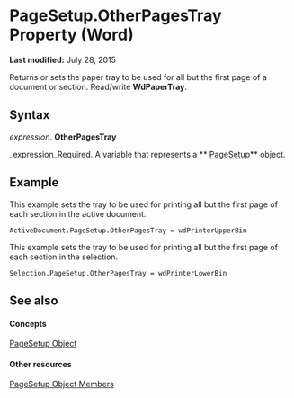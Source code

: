 
# PageSetup.OtherPagesTray Property (Word)

 **Last modified:** July 28, 2015

Returns or sets the paper tray to be used for all but the first page of a document or section. Read/write  **WdPaperTray**.

## Syntax

 _expression_. **OtherPagesTray**

 _expression_Required. A variable that represents a  ** [PageSetup](1879d601-80ad-4fc0-1a87-92e999b59f88.md)** object.


## Example

This example sets the tray to be used for printing all but the first page of each section in the active document.


```
ActiveDocument.PageSetup.OtherPagesTray = wdPrinterUpperBin
```

This example sets the tray to be used for printing all but the first page of each section in the selection.




```
Selection.PageSetup.OtherPagesTray = wdPrinterLowerBin
```


## See also


#### Concepts


 [PageSetup Object](1879d601-80ad-4fc0-1a87-92e999b59f88.md)
#### Other resources


 [PageSetup Object Members](9ff8b896-933b-1a19-19d5-5e5d87aab1b5.md)
